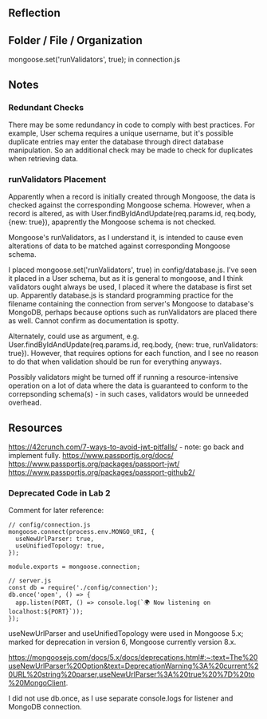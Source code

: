 ## Reflection

## Folder / File / Organization

mongoose.set('runValidators', true); in connection.js

## Notes

### Redundant Checks

There may be some redundancy in code to comply with best practices.  For example, User schema requires a unique username, but it's possible duplicate entries may enter the database through direct database manipulation.  So an additional check may be made to check for duplicates when retrieving data.

### runValidators Placement

Apparently when a record is initially created through Mongoose, the data is checked against the corresponding Mongoose schema.  However, when a record is altered, as with User.findByIdAndUpdate(req.params.id, req.body, {new: true}), apaprently the Mongoose schema is not checked.

Mongoose's runValidators, as I understand it, is intended to cause even alterations of data to be matched against corresponding Mongoose schema.

I placed mongoose.set('runValidators', true) in config/database.js.  I've seen it placed in a User schema, but as it is general to mongoose, and I think validators ought always be used, I placed it where the database is first set up.  Apparently database.js is standard programming practice for the filename containing the connection from server's Mongoose to database's MongoDB, perhaps because options such as runValidators are placed there as well.  Cannot confirm as documentation is spotty.

Alternately, could use as argument, e.g. User.findByIdAndUpdate(req.params.id, req.body, {new: true, runValidators: true}).  However, that requires options for each function, and I see no reason to do that when validation should be run for everything anyways.

Possibly validators might be turned off if running a resource-intensive operation on a lot of data where the data is guaranteed to conform to the correpsonding schema(s) - in such cases, validators would be unneeded overhead. 

## Resources
https://42crunch.com/7-ways-to-avoid-jwt-pitfalls/ - note:  go back and implement fully.
https://www.passportjs.org/docs/
https://www.passportjs.org/packages/passport-jwt/
https://www.passportjs.org/packages/passport-github2/

### Deprecated Code in Lab 2

Comment for later reference:

```
// config/connection.js
mongoose.connect(process.env.MONGO_URI, {
  useNewUrlParser: true,
  useUnifiedTopology: true,
});

module.exports = mongoose.connection;

// server.js
const db = require('./config/connection');
db.once('open', () => {
  app.listen(PORT, () => console.log(`🌍 Now listening on localhost:${PORT}`));
});
```

useNewUrlParser and useUnifiedTopology were used in Mongoose 5.x; marked for deprecation in version 6, Mongoose currently version 8.x.

https://mongoosejs.com/docs/5.x/docs/deprecations.html#:~:text=The%20useNewUrlParser%20Option&text=DeprecationWarning%3A%20current%20URL%20string%20parser,useNewUrlParser%3A%20true%20%7D%20to%20MongoClient.

I did not use db.once, as I use separate console.logs for listener and MongoDB connection.